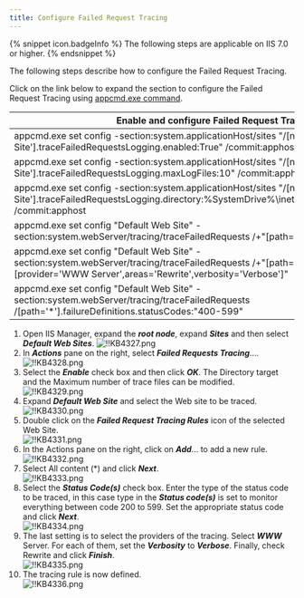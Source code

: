 ```yaml
---
title: Configure Failed Request Tracing
---
```

{% snippet icon.badgeInfo %}
The following steps are applicable on IIS 7.0 or higher.
{% endsnippet %}

The following steps describe how to configure the Failed Request Tracing.

Click on the link below to expand the section to configure the Failed Request Tracing using [appcmd.exe command](https://docs.microsoft.com/en-us/iis/get-started/getting-started-with-iis/getting-started-with-appcmdexe).

| Enable and configure Failed Request Tracing |
| ------------------------------------------- |
| appcmd.exe set config -section:system.applicationHost/sites "/[name='Default Web Site'].traceFailedRequestsLogging.enabled:True" /commit:apphost |
| appcmd.exe set config -section:system.applicationHost/sites "/[name='Default Web Site'].traceFailedRequestsLogging.maxLogFiles:10" /commit:apphost |
| appcmd.exe set config -section:system.applicationHost/sites "/[name='Default Web Site'].traceFailedRequestsLogging.directory:%SystemDrive%\inetpub\logs\FailedReqLogFiles" /commit:apphost |
| appcmd.exe set config "Default Web Site" -section:system.webServer/tracing/traceFailedRequests /+"[path='*']" |
| appcmd.exe set config "Default Web Site" -section:system.webServer/tracing/traceFailedRequests /+"[path='*'].traceAreas.[provider='WWW Server',areas='Rewrite',verbosity='Verbose']" |
| appcmd.exe set config "Default Web Site" -section:system.webServer/tracing/traceFailedRequests /[path='*'].failureDefinitions.statusCodes:"400-599" |

1. Open IIS Manager, expand the ***root node***, expand ***Sites*** and then select ***Default Web Sites***. 
![!!KB4327.png](/img/en/kb/KB4327.png) 
1. In ***Actions*** pane on the right, select ***Failed Requests Tracing***....  
![!!KB4328.png](/img/en/kb/KB4328.png) 
1. Select the ***Enable*** check box and then click ***OK***. The Directory target and the Maximum number of trace files can be modified.  
![!!KB4329.png](/img/en/kb/KB4329.png) 
1. Expand ***Default Web Site*** and select the Web site to be traced.  
![!!KB4330.png](/img/en/kb/KB4330.png) 
1. Double click on the ***Failed Request Tracing Rules*** icon of the selected Web Site.  
![!!KB4331.png](/img/en/kb/KB4331.png) 
1. In the Actions pane on the right, click on ***Add***... to add a new rule.  
![!!KB4332.png](/img/en/kb/KB4332.png) 
1. Select All content (*) and click ***Next***.  
![!!KB4333.png](/img/en/kb/KB4333.png) 
1. Select the ***Status Code(s)*** check box. Enter the type of the status code to be traced, in this case type in the ***Status code(s)*** is set to monitor everything between code 200 to 599. Set the appropriate status code and click ***Next***.  
![!!KB4334.png](/img/en/kb/KB4334.png) 
1. The last setting is to select the providers of the tracing. Select ***WWW*** Server. For each of them, set the ***Verbosity*** to ***Verbose***. Finally, check Rewrite and click ***Finish***.  
![!!KB4335.png](/img/en/kb/KB4335.png) 
1. The tracing rule is now defined.  
![!!KB4336.png](/img/en/kb/KB4336.png) 